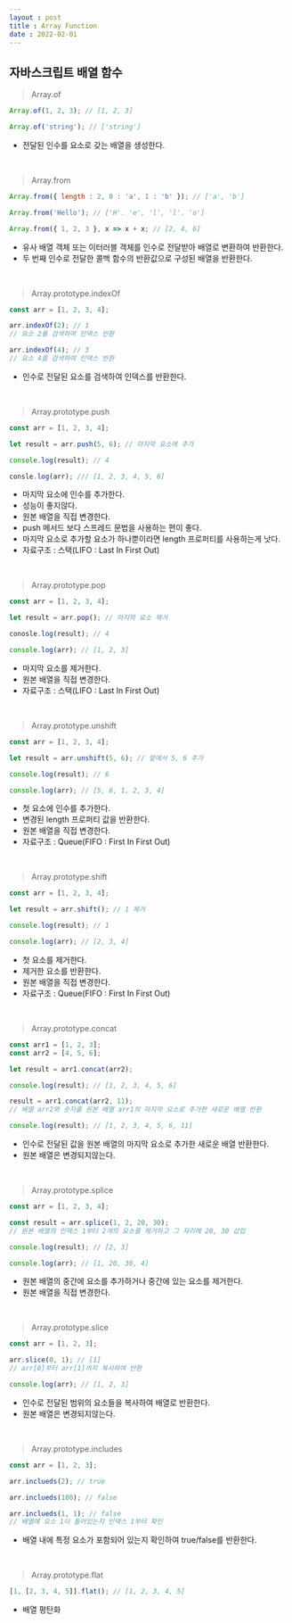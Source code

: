 ```yaml
---
layout : post
title : Array Function
date : 2022-02-01
---
```

## 자바스크립트 배열 함수
> Array.of

```javascript
Array.of(1, 2, 3); // [1, 2, 3]

Array.of('string'); // ['string']
```
* 전달된 인수를 요소로 갖는 배열을 생성한다.

<br>

> Array.from

```javascript
Array.from({ length : 2, 0 : 'a', 1 : 'b' }); // ['a', 'b']

Array.from('Hello'); // ['H'. 'e', 'l', 'l'. 'o']

Array.from({ 1, 2, 3 }, x => x + x; // [2, 4, 6]
```
* 유사 배열 객체 또는 이터러블 객체를 인수로 전달받아 배열로 변환하여 반환한다.
* 두 번째 인수로 전달한 콜백 함수의 반환값으로 구성된 배열을 반환한다.

<br>

> Array.prototype.indexOf

```javascript
const arr = [1, 2, 3, 4];

arr.indexOf(2); // 1
// 요소 2를 검색하여 인덱스 반환

arr.indexOf(4); // 3
// 요소 4를 검색하여 인덱스 반환
```
* 인수로 전달된 요소를 검색하여 인덱스를 반환한다.

<br>

> Array.prototype.push

```javascript
const arr = [1, 2, 3, 4];

let result = arr.push(5, 6); // 마지막 요소에 추가

console.log(result); // 4

consle.log(arr); /// [1, 2, 3, 4, 5, 6]
```
* 마지막 요소에 인수를 추가한다.
* 성능이 좋지않다.
* 원본 배열을 직접 변경한다.
* push 메서드 보다 스프레드 문법을 사용하는 편이 좋다.
* 마지막 요소로 추가할 요소가 하나뿐이라면 length 프로퍼티를 사용하는게 낫다.
* 자료구조 : 스택(LIFO : Last In First Out)

<br>

> Array.prototype.pop

```javascript
const arr = [1, 2, 3, 4];

let result = arr.pop(); // 마지막 요소 제거

conosle.log(result); // 4

console.log(arr); // [1, 2, 3]
```
* 마지막 요소를 제거한다.
* 원본 배열을 직접 변경한다.
* 자료구조 : 스택(LIFO : Last In First Out)

<br>

> Array.prototype.unshift

```javascript
const arr = [1, 2, 3, 4];

let result = arr.unshift(5, 6); // 앞에서 5, 6 추가

console.log(result); // 6

console.log(arr); // [5, 6, 1, 2, 3, 4]
```
* 첫 요소에 인수를 추가한다.
* 변경된 length 프로퍼티 값을 반환한다.
* 원본 배열을 직접 변경한다.
* 자료구조 : Queue(FIFO : First In First Out)

<br>

>Array.prototype.shift

```javascript
const arr = [1, 2, 3, 4];

let result = arr.shift(); // 1 제거

console.log(result); // 1

console.log(arr); // [2, 3, 4]
```
* 첫 요소를 제거한다.
* 제거한 요소를 반환한다.
* 원본 배열을 직접 변경한다.
* 자료구조 : Queue(FIFO : First In First Out)

<br>

> Array.prototype.concat

```javascript
const arr1 = [1, 2, 3];
const arr2 = [4, 5, 6];

let result = arr1.concat(arr2);

console.log(result); // [1, 2, 3, 4, 5, 6]

result = arr1.concat(arr2, 11);
// 배열 arr2와 숫자를 원본 배열 arr1의 마지막 요소로 추가한 새로운 배열 반환

console.log(result); // [1, 2, 3, 4, 5, 6, 11]
```
* 인수로 전달된 값을 원본 배열의 마지막 요소로 추가한 새로운 배열 반환한다.
* 원본 배열은 변경되지않는다.

<br>

> Array.prototype.splice

```javascript
const arr = [1, 2, 3, 4];

const result = arr.splice(1, 2, 20, 30);
// 원본 배열의 인덱스 1부터 2개의 요소를 제거하고 그 자리에 20, 30 삽입

console.log(result); // [2, 3]

console.log(arr); // [1, 20, 30, 4]
```
* 원본 배열의 중간에 요소를 추가하거나 중간에 있는 요소를 제거한다.
* 원본 배열을 직접 변경한다.

<br>

> Array.prototype.slice

```javascript
const arr = [1, 2, 3];

arr.slice(0, 1); // [1]
// arr[0]부터 arr[1]까지 복사하여 반환

console.log(arr); // [1, 2, 3]
```
* 인수로 전달된 범위의 요소들을 복사하여 배열로 반환한다.
* 원본 배열은 변경되지않는다.

<br>

> Array.prototype.includes

```javascript
const arr = [1, 2, 3];

arr.inclueds(2); // true

arr.inclueds(100); // false

arr.inclueds(1, 1); // false
// 배열에 요소 1이 들어있는지 인덱스 1부터 확인
```
* 배열 내에 특정 요소가 포함되어 있는지 확인하여 true/false를 반환한다.

<br>

> Array.prototype.flat

```javascript
[1, [2, 3, 4, 5]].flat(); // [1, 2, 3, 4, 5]
```
* 배열 평탄화
